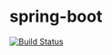 # spring-boot

[![Build Status](https://travis-ci.org/iHatebug/hanze-test-app.svg?branch=master)](https://travis-ci.org/iHatebug/hanze-test-app)
